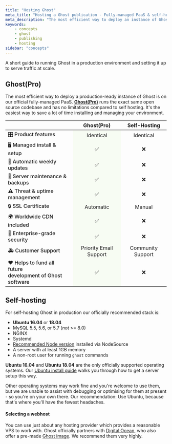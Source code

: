 ```yaml
---
title: "Hosting Ghost"
meta_title: "Hosting a Ghost publication - Fully-managed PaaS & self-hosted"
meta_description: "The most efficient way to deploy an instance of Ghost is on our official fully-managed PaaS. Or you can self-host using our recommended stack!"
keywords:
    - concepts
    - ghost
    - publishing
    - hosting
sidebar: "concepts"
---
```


A short guide to running Ghost in a production environment and setting it up to serve traffic at scale.


## Ghost(Pro)

The most efficient way to deploy a production-ready instance of Ghost is on our official fully-managed PaaS. **[Ghost(Pro)](https://ghost.org/pricing)** runs the exact same open source codebase and has no limitations compared to self hosting. It's the easiest way to save a lot of time installing and managing your environment.

<style>
.ghostpro-comparison th:not(:first-child),
.ghostpro-comparison td:not(:first-child) {
    text-align: center;
}
.ghostpro-comparison td:nth-child(1) {
    font-weight: 500;
}
.ghostpro-comparison td:nth-child(2) {
    background: #f7fcf3;
}
</style>

<table class="ghostpro-comparison">
    <thead>
        <tr>
            <th></th>
            <th>Ghost(Pro)</th>
            <th>Self-Hosting</th>
        </tr>
    </thead>
    <tbody>
        <tr>
            <td>🎛 Product features</td>
            <td>Identical</td>
            <td>Identical</td>
        </tr>
        <tr>
            <td>🖥 Managed install & setup</td>
            <td>✅</td>
            <td>❌</td>
        </tr>
        <tr>
            <td>🔄 Automatic weekly updates</td>
            <td>✅</td>
            <td>❌</td>
        </tr>
        <tr>
            <td>🚧 Server maintenance & backups</td>
            <td>✅</td>
            <td>❌</td>
        </tr>
        <tr>
            <td>⚠️ Threat & uptime management</td>
            <td>✅</td>
            <td>❌</td>
        </tr>
        <tr>
            <td>🔒 SSL Certificate</td>
            <td>Automatic</td>
            <td>Manual</td>
        </tr>
        <tr>
            <td>🌍 Worldwide CDN included</td>
            <td>✅</td>
            <td>❌</td>
        </tr>
        <tr>
            <td>🥊 Enterprise-grade security</td>
            <td>✅</td>
            <td>❌</td>
        </tr>
        <tr>
            <td>🚑 Customer Support</td>
            <td>Priority Email Support</td>
            <td>Community Support</td>
        </tr>
        <tr>
            <td>❤️ Helps to fund all future<br>development of Ghost software</td>
            <td>✅</td>
            <td>❌</td>
        </tr>
    </tbody>
</table>


## Self-hosting

For self-hosting Ghost in production our officially recommended stack is:

- **Ubuntu 16.04** or **18.04**
- MySQL 5.5, 5.6, or 5.7 (*not* >= 8.0)
- NGINX
- Systemd
- [Recommended Node version](https://docs.ghost.org/faq/node-versions/) installed via NodeSource
- A server with at least 1GB memory
- A non-root user for running `ghost` commands

**Ubuntu 16.04** and **Ubuntu 18.04** are the only officially supported operating systems. Our [Ubuntu install guide](/install/ubuntu/) walks you through how to get a server setup this way.

Other operating systems may work fine and you're welcome to use them, but we are unable to assist with debugging or optimising for them at present - so you're on your own there. Our recommendation: Use Ubuntu, because that's where you'll have the fewest headaches.

#### Selecting a webhost

You can use just about any hosting provider which provides a reasonable VPS to work with. Ghost officially partners with [Digital Ocean](https://digitalocean.com), who also offer a pre-made [Ghost image](https://www.digitalocean.com/docs/one-clicks/ghost/). We recommend them very highly.
